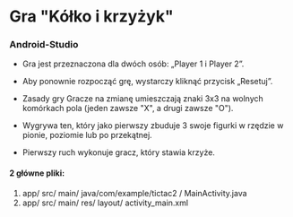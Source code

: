 # Gra "Kółko i krzyżyk"
### Android-Studio

- Gra jest przeznaczona dla dwóch osób: „Player 1 i Player 2”.
- Aby ponownie rozpocząć grę, wystarczy kliknąć przycisk „Resetuj”.


- Zasady gry Gracze na zmianę umieszczają znaki 3x3 na wolnych komórkach pola (jeden zawsze "X", a drugi zawsze "O"). 
- Wygrywa ten, który jako pierwszy zbuduje 3 swoje figurki w rzędzie w pionie, poziomie lub po przekątnej. 
- Pierwszy ruch wykonuje gracz, który stawia krzyże.


#### 2 główne pliki:
1) app/ src/ main/ java/com/example/tictac2 / MainActivity.java
2) app/ src/ main/ res/ layout/ activity_main.xml
